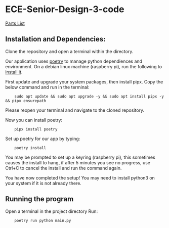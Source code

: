 
# ECE-Senior-Design-3-code

[Parts List](https://ndusbpos-my.sharepoint.com/:x:/g/personal/brandon_sitarz_ndus_edu/EYj7pP6WB-dNunrzTcp5bb8Bgdo8WEn6w1ga-DmnN949Dw?e=9menLp)

## Installation and Dependencies:
Clone the repository and open a terminal within the directory.

Our application uses [poetry](https://github.com/python-poetry/poetry) to manage python dependiences and environment. On a debian linux machine (raspberry pi), run the following to [install it](https://python-poetry.org/docs/#installing-with-pipx).

First update and upgrade your system packages, then install pipx. Copy the below command and run in the terminal:
```text
    sudo apt update && sudo apt upgrade -y && sudo apt install pipx -y && pipx ensurepath
```
Please reopen your terminal and navigate to the cloned repository.

Now you can install poetry:
```text
    pipx install poetry
```
Set up poetry for our app by typing:
```text
    poetry install
```
You may be prompted to set up a keyring (raspberry pi), this sometimes causes the install to hang, if after 5 minutes you see no progress, use Ctrl+C to cancel the install and run the command again.

You have now completed the setup! You may need to install python3 on your system if it is not already there.

## Running the program
Open a terminal in the project directory
Run:
```text
    poetry run python main.py
```
